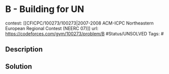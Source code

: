 # B - Building for UN

contest: [[CFICPC/100273/100273|2007-2008 ACM-ICPC Northeastern European Regional Contest (NEERC 07)]]
url: https://codeforces.com/gym/100273/problem/B
#Status/UNSOLVED
Tags: #

## Description

## Solution

